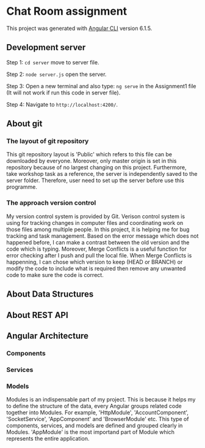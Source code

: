 # Chat Room assignment

This project was generated with [Angular CLI](https://github.com/angular/angular-cli) version 6.1.5.

## Development server

Step 1: `cd server` move to server file.

Step 2: `node server.js` open the server.

Step 3: Open a new terminal and also type: `ng serve` in the Assignment1 file (It will not work if run this code in server file).

Step 4: Navigate to `http://localhost:4200/`.

## About git

### The layout of git repository
This git repository layout is 'Public' which refers to this file can be downloaded by everyone. Moreover, only master origin is set in this repository because of no largest changing on this project.
Furthermore, take workshop task as a reference, the server is independently saved to the server folder. Therefore, user need to set up the server before use this programme.

### The approach version control
My version control system is provided by Git. Verison control system is using for tracking changes in computer files and coordinating work on those files among multiple people. In this project, it is helping me for bug tracking and task management. Based on the error message which does not happened before, I can make a contrast between the old version and the code which is typing. Moreover, Merge Conflicts is a useful function for error checking after I push and pull the local file. When Merge Conflicts is happenning, I can chose which version to keep (HEAD or BRANCH) or modify the code to include what is required then remove any unwanted code to make sure the code is correct.

## About Data Structures

## About REST API	

## Angular Architecture

### Components


### Services


### Models
Modules is an indispensable part of my project. This is because it helps my to define the structure of the data, every Angular groups related code together into Modules. For example, 'HttpModule', 'AccountComponent', 'SocketService', 'AppComponent' and 'BrowserModule' etc. This type of components, services, and models are defined and grouped clearly in Modules. 'AppModule' is the most importand part of Module which represents the entire application.
